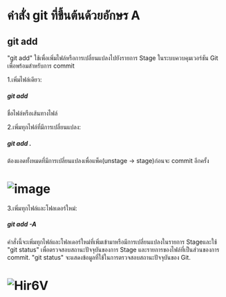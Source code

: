 # คำสั่ง git ที่ขึ้นต้นด้วยอักษร A
## git add 
"git add" ใช้เพื่อเพิ่มไฟล์หรือการเปลี่ยนแปลงไปยังรายการ Stage ในระบบควบคุมเวอร์ชัน Git เพื่อพร้อมสำหรับการ commit

1.เพิ่มไฟล์เดียว:
##### git add 
ชื่อไฟล์หรือเส้นทางไฟล์

2.เพิ่มทุกไฟล์ที่มีการเปลี่ยนแปลง:
##### git add .
ต้องแอดทั้งหมดที่มีการเปลี่ยนแปลงเพื่อแพ็ค(unstage -> stage)ก่อนจะ commit อีกครั้ง
# ![image](https://github.com/65030121natthamon/Git_A-Z_Mission_65030121/assets/144195611/59458019-c62f-4d42-84ab-d849d19bf133)  

3.เพิ่มทุกไฟล์และโฟลเดอร์ใหม่:
##### git add -A
คำสั่งนี้จะเพิ่มทุกไฟล์และโฟลเดอร์ใหม่ที่เพิ่มเข้ามาหรือมีการเปลี่ยนแปลงในรายการ Stageและใช้ "git status" เพื่อตรวจสอบสถานะปัจจุบันของการ Stage และรายการของไฟล์ที่เป็นส่วนของการ commit. "git status" จะแสดงข้อมูลที่ใช้ในการตรวจสอบสถานะปัจจุบันของ Git.
# ![Hir6V](https://github.com/65030121natthamon/Git_A-Z_Mission_65030121/assets/144195611/1717520c-4e70-442d-a8d7-43f5e87b07f9)
